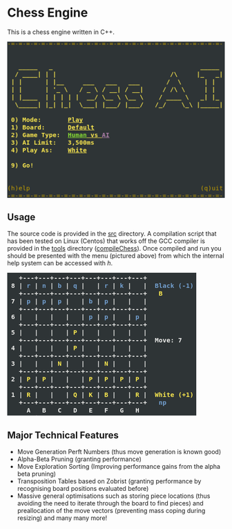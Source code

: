 # Chess Engine
This is a chess engine written in C++.

![menu_example](https://github.com/jacobbox/CVprojects/blob/5dbfeb70926811912f9df80e279c3c093993ee98/7-%20Chess%20Engine/meta/menu_example.png) 

## Usage

The source code is provided in the [src](/src) directory.  A compilation script that has been tested on Linux (Centos) that works off the GCC compiler is provided in the [tools](/tools) directory ([compileChess](/tools/compileChess)).  Once compiled and run you should be presented with the menu (pictured above) from which the internal help system can be accessed with *h*.

![game_example](https://github.com/jacobbox/CVprojects/blob/fd3025564843c6ea0ea47ba1f31324d80c7266aa/7-%20Chess%20Engine/meta/board_example.png) 

## Major Technical Features 

* Move Generation Perft Numbers (thus move generation is known good)
* Alpha-Beta Pruning (granting performance)
* Move Exploration Sorting (Improving performance gains from the alpha beta pruning)
* Transposition Tables based on Zobrist (granting performance by recognising board positions evaluated before)
* Massive general optimisations such as storing piece locations (thus avoiding the need to iterate through the board to find pieces) and preallocation of the move vectors (preventing mass coping during resizing) and many many more!
